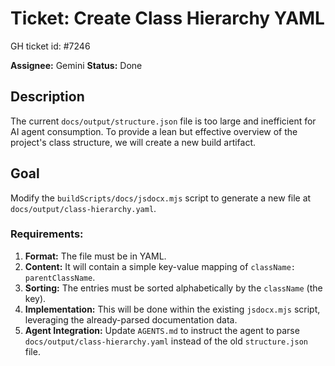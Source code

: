 # Ticket: Create Class Hierarchy YAML

GH ticket id: #7246

**Assignee:** Gemini
**Status:** Done

## Description

The current `docs/output/structure.json` file is too large and inefficient for AI agent consumption. To provide a lean but effective overview of the project's class structure, we will create a new build artifact.

## Goal

Modify the `buildScripts/docs/jsdocx.mjs` script to generate a new file at `docs/output/class-hierarchy.yaml`.

### Requirements:

1.  **Format:** The file must be in YAML.
2.  **Content:** It will contain a simple key-value mapping of `className: parentClassName`.
3.  **Sorting:** The entries must be sorted alphabetically by the `className` (the key).
4.  **Implementation:** This will be done within the existing `jsdocx.mjs` script, leveraging the already-parsed documentation data.
5.  **Agent Integration:** Update `AGENTS.md` to instruct the agent to parse `docs/output/class-hierarchy.yaml` instead of the old `structure.json` file.
